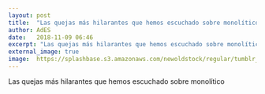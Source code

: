 ```yaml
---
layout: post
title:  "Las quejas más hilarantes que hemos escuchado sobre monolítico"
author: AdES
date:   2018-11-09 06:46
excerpt: "Las quejas más hilarantes que hemos escuchado sobre monolítico"
external_image: true
image:  https://splashbase.s3.amazonaws.com/newoldstock/regular/tumblr_odrhm5C8Jn1sfie3io1_1280.jpg
---
```

Las quejas más hilarantes que hemos escuchado sobre monolítico